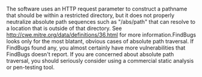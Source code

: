 The software uses an HTTP request parameter to construct a pathname that should be within a restricted directory, but it does not properly neutralize absolute path sequences such as "/abs/path" that can resolve to a location that is outside of that directory. See http://cwe.mitre.org/data/definitions/36.html for more information.FindBugs looks only for the most blatant, obvious cases of absolute path traversal. If FindBugs found any, you almost certainly have more vulnerabilities that FindBugs doesn't report. If you are concerned about absolute path traversal, you should seriously consider using a commercial static analysis or pen-testing tool.